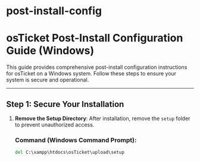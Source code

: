 # post-install-config

# osTicket Post-Install Configuration Guide (Windows)

This guide provides comprehensive post-install configuration instructions for osTicket on a Windows system. Follow these steps to ensure your system is secure and operational.

---

## Step 1: Secure Your Installation

1. **Remove the Setup Directory**:
   After installation, remove the `setup` folder to prevent unauthorized access.

   ### Command (Windows Command Prompt):
   ```cmd
   del C:\xampp\htdocs\osTicket\upload\setup
